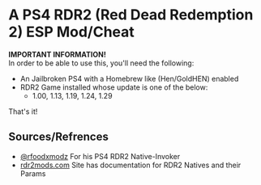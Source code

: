 # A PS4 RDR2 (Red Dead Redemption 2) ESP Mod/Cheat

**IMPORTANT INFORMATION!** <br>
In order to be able to use this, you'll need the following:
- An Jailbroken PS4 with a Homebrew like (Hen/GoldHEN) enabled
- RDR2 Game installed whose update is one of the below:
  - 1.00, 1.13, 1.19, 1.24, 1.29

That's it!

## Sources/Refrences
- [@rfoodxmodz](https://github.com/rfoodxmodz) For his PS4 RDR2 Native-Invoker
- [rdr2mods.com](https://www.rdr2mods.com/nativedb/search/) Site has documentation for RDR2 Natives and their Params
